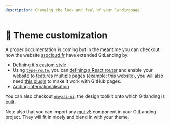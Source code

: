 ```yaml
---
description: Changing the look and feel of your landingpage.
---
```


# 🎨 Theme customization

A proper documentation is coming but in the meantime you can checkout how the website [sspcloud.fr](https://www.sspcloud.fr) have extended GitLanding by:

* [Defining it's custom style](https://github.com/InseeFrLab/www.sspcloud.fr/blob/main/src/app/theme.ts)
* Using [`type-route`](https://typehero.org/type-route/), you can [defining a React router](https://github.com/InseeFrLab/www.sspcloud.fr/blob/4c52c36de4216d6f3121601587b93a0cd0876daa/src/app/router.ts) and enable your website to features multiple pages (example: [this website](https://www.sspcloud.fr)), you will also need [this plugin](https://github.com/garronej/github-pages-plugin-for-type-route) to make it work with GitHub pages.&#x20;
* [Adding internationalisation](https://github.com/InseeFrLab/www.sspcloud.fr/blob/main/src/app/i18n/translations.ts)

You can also checkout [`onyxai-ui`](https://github.com/garronej/onyxia-ui), the design toolkit onto which Gitlanding is built.

Note also that you can import any [mui v5](https://mui.com) component in your GitLanding project. They will fit in nicely and blend in with your theme.&#x20;

